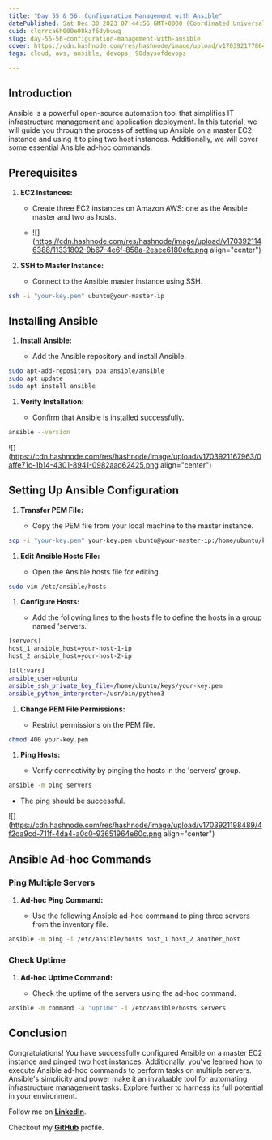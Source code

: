 ```yaml
---
title: "Day 55 & 56: Configuration Management with Ansible"
datePublished: Sat Dec 30 2023 07:44:56 GMT+0000 (Coordinated Universal Time)
cuid: clqrrca6h000e08kzf6dybuwq
slug: day-55-56-configuration-management-with-ansible
cover: https://cdn.hashnode.com/res/hashnode/image/upload/v1703921778642/f1fd7402-05cc-4f55-bf65-587c4d1068e8.png
tags: cloud, aws, ansible, devops, 90daysofdevops

---
```


## Introduction

Ansible is a powerful open-source automation tool that simplifies IT infrastructure management and application deployment. In this tutorial, we will guide you through the process of setting up Ansible on a master EC2 instance and using it to ping two host instances. Additionally, we will cover some essential Ansible ad-hoc commands.

## Prerequisites

1. **EC2 Instances:**
    
    * Create three EC2 instances on Amazon AWS: one as the Ansible master and two as hosts.
        
    * ![](https://cdn.hashnode.com/res/hashnode/image/upload/v1703921146388/11331802-9b67-4e6f-858a-2eaee6180efc.png align="center")
        
2. **SSH to Master Instance:**
    
    * Connect to the Ansible master instance using SSH.
        

```bash
ssh -i "your-key.pem" ubuntu@your-master-ip
```

## Installing Ansible

1. **Install Ansible:**
    
    * Add the Ansible repository and install Ansible.
        

```bash
sudo apt-add-repository ppa:ansible/ansible
sudo apt update
sudo apt install ansible
```

1. **Verify Installation:**
    
    * Confirm that Ansible is installed successfully.
        

```bash
ansible --version
```

![](https://cdn.hashnode.com/res/hashnode/image/upload/v1703921167963/0affe71c-1b14-4301-8941-0982aad62425.png align="center")

## Setting Up Ansible Configuration

1. **Transfer PEM File:**
    
    * Copy the PEM file from your local machine to the master instance.
        

```bash
scp -i "your-key.pem" your-key.pem ubuntu@your-master-ip:/home/ubuntu/keys
```

1. **Edit Ansible Hosts File:**
    
    * Open the Ansible hosts file for editing.
        

```bash
sudo vim /etc/ansible/hosts
```

1. **Configure Hosts:**
    
    * Add the following lines to the hosts file to define the hosts in a group named 'servers.'
        

```bash
[servers]
host_1 ansible_host=your-host-1-ip
host_2 ansible_host=your-host-2-ip

[all:vars]
ansible_user=ubuntu
ansible_ssh_private_key_file=/home/ubuntu/keys/your-key.pem
ansible_python_interpreter=/usr/bin/python3
```

1. **Change PEM File Permissions:**
    
    * Restrict permissions on the PEM file.
        

```bash
chmod 400 your-key.pem
```

1. **Ping Hosts:**
    
    * Verify connectivity by pinging the hosts in the 'servers' group.
        

```bash
ansible -m ping servers
```

* The ping should be successful.
    

![](https://cdn.hashnode.com/res/hashnode/image/upload/v1703921198489/4f2da9cd-711f-4da4-a0c0-93651964e60c.png align="center")

## Ansible Ad-hoc Commands

### Ping Multiple Servers

1. **Ad-hoc Ping Command:**
    
    * Use the following Ansible ad-hoc command to ping three servers from the inventory file.
        

```bash
ansible -m ping -i /etc/ansible/hosts host_1 host_2 another_host
```

### Check Uptime

1. **Ad-hoc Uptime Command:**
    
    * Check the uptime of the servers using the ad-hoc command.
        

```bash
ansible -m command -a "uptime" -i /etc/ansible/hosts servers
```

## Conclusion

Congratulations! You have successfully configured Ansible on a master EC2 instance and pinged two host instances. Additionally, you've learned how to execute Ansible ad-hoc commands to perform tasks on multiple servers. Ansible's simplicity and power make it an invaluable tool for automating infrastructure management tasks. Explore further to harness its full potential in your environment.

Follow me on [**LinkedIn**](https://www.linkedin.com/in/arjunmenon-devops/).

Checkout my [**GitHub**](https://github.com/ArjunMnn) profile.
